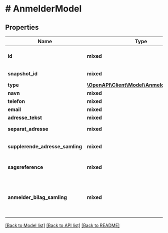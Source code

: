 # # AnmelderModel

## Properties

Name | Type | Description | Notes
------------ | ------------- | ------------- | -------------
**id** | **mixed** | CprNummer eller CvrNummer eller Myndighedskode | [optional]
**snapshot_id** | **mixed** | Anmelders ID for reference til SnapshotSamling | [optional]
**type** | [**\OpenAPI\Client\Model\AnmelderTypeEnum**](AnmelderTypeEnum.md) |  | [optional]
**navn** | **mixed** | Navn | [optional]
**telefon** | **mixed** | Telefon | [optional]
**email** | **mixed** | Email | [optional]
**adresse_tekst** | **mixed** | Addressetekst | [optional]
**separat_adresse** | **mixed** | Kontaktinformation for andre end anmelder. | [optional]
**supplerende_adresse_samling** | **mixed** | Kontaktinformation for andre end anmelder med sagsreference. | [optional]
**sagsreference** | **mixed** | Identifikation af eksternt sags nummer/referencenummer. | [optional]
**anmelder_bilag_samling** | **mixed** | Anmelders reference til et bilag, som ligger i Bilagsbanken. Disse bilag er at sammenligne med en følgeskrivelse til tinglysningsretten. | [optional]

[[Back to Model list]](../../README.md#models) [[Back to API list]](../../README.md#endpoints) [[Back to README]](../../README.md)
